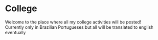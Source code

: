 # College
Welcome to the place where all my college activities will be posted!
Currently only in Brazilian Portugueses but all will be translated to english eventually
